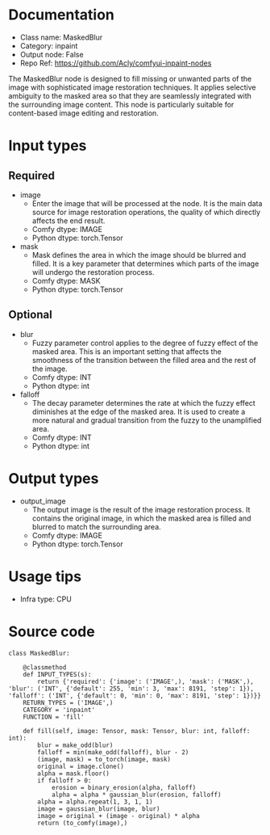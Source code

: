 # Documentation
- Class name: MaskedBlur
- Category: inpaint
- Output node: False
- Repo Ref: https://github.com/Acly/comfyui-inpaint-nodes

The MaskedBlur node is designed to fill missing or unwanted parts of the image with sophisticated image restoration techniques. It applies selective ambiguity to the masked area so that they are seamlessly integrated with the surrounding image content. This node is particularly suitable for content-based image editing and restoration.

# Input types
## Required
- image
    - Enter the image that will be processed at the node. It is the main data source for image restoration operations, the quality of which directly affects the end result.
    - Comfy dtype: IMAGE
    - Python dtype: torch.Tensor
- mask
    - Mask defines the area in which the image should be blurred and filled. It is a key parameter that determines which parts of the image will undergo the restoration process.
    - Comfy dtype: MASK
    - Python dtype: torch.Tensor
## Optional
- blur
    - Fuzzy parameter control applies to the degree of fuzzy effect of the masked area. This is an important setting that affects the smoothness of the transition between the filled area and the rest of the image.
    - Comfy dtype: INT
    - Python dtype: int
- falloff
    - The decay parameter determines the rate at which the fuzzy effect diminishes at the edge of the masked area. It is used to create a more natural and gradual transition from the fuzzy to the unamplified area.
    - Comfy dtype: INT
    - Python dtype: int

# Output types
- output_image
    - The output image is the result of the image restoration process. It contains the original image, in which the masked area is filled and blurred to match the surrounding area.
    - Comfy dtype: IMAGE
    - Python dtype: torch.Tensor

# Usage tips
- Infra type: CPU

# Source code
```
class MaskedBlur:

    @classmethod
    def INPUT_TYPES(s):
        return {'required': {'image': ('IMAGE',), 'mask': ('MASK',), 'blur': ('INT', {'default': 255, 'min': 3, 'max': 8191, 'step': 1}), 'falloff': ('INT', {'default': 0, 'min': 0, 'max': 8191, 'step': 1})}}
    RETURN_TYPES = ('IMAGE',)
    CATEGORY = 'inpaint'
    FUNCTION = 'fill'

    def fill(self, image: Tensor, mask: Tensor, blur: int, falloff: int):
        blur = make_odd(blur)
        falloff = min(make_odd(falloff), blur - 2)
        (image, mask) = to_torch(image, mask)
        original = image.clone()
        alpha = mask.floor()
        if falloff > 0:
            erosion = binary_erosion(alpha, falloff)
            alpha = alpha * gaussian_blur(erosion, falloff)
        alpha = alpha.repeat(1, 3, 1, 1)
        image = gaussian_blur(image, blur)
        image = original + (image - original) * alpha
        return (to_comfy(image),)
```